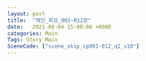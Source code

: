 ```yaml
---
layout: post
title:  "메인_회상_001~012장"
date:   2021-08-04 15:00:00 +0000
categories: Main
Tags: Story Main
SceneCode: ["scene_skip_cp001-012_q1_s10"]
---
```

